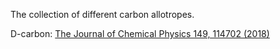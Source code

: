 The collection of different carbon allotropes.

D-carbon:
[The Journal of Chemical Physics 149, 114702 (2018)](https://aip.scitation.org/doi/10.1063/1.5037380)
